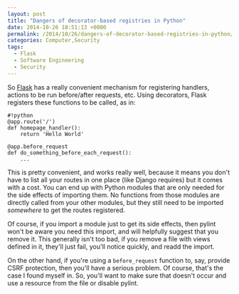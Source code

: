 ```yaml
---
layout: post
title: "Dangers of decorator-based registries in Python"
date: 2014-10-26 18:51:13 +0000
permalink: /2014/10/26/dangers-of-decorator-based-registries-in-python/
categories: Computer,Security
tags:
  - Flask
  - Software Engineering
  - Security
---
```

So [Flask](http://flask.pocoo.org/) has a really convenient mechanism for registering handlers, actions to be run before/after requests, etc.  Using decorators, Flask registers these functions to be called, as in:

    #!python
    @app.route('/')
    def homepage_handler():
        return 'Hello World'

    @app.before_request
    def do_something_before_each_request():
        ...

This is pretty convenient, and works really well, because it means you don't have to list all your routes in one place (like Django requires) but it comes with a cost.  You can end up with Python modules that are only needed for the side effects of importing them.  No functions from those modules are directly called from your other modules, but they still need to be imported *somewhere* to get the routes registered.  

Of course, if you import a module just to get its side effects, then pylint won't be aware you need this import, and will helpfully suggest that you remove it.  This generally isn't too bad, if you remove a file with views defined in it, they'll just fail, you'll notice quickly, and readd the import.

On the other hand, if you're using a `before_request` function to, say, provide CSRF protection, then you'll have a serious problem.  Of course, that's the case I found myself in.  So, you'll want to make sure that doesn't occur and use a resource from the file or disable pylint.
